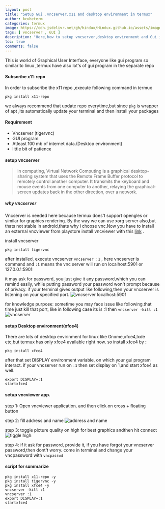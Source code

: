 ```yaml
---
layout: post
title: "Setup Gui ,vncserver,x11 and desktop environment in termux"
author: kcubeterm
categories: termux
image: https://cdn.jsdelivr.net/gh/hindux/Hindux.github.io/assets/images/Gui.jpg
tags: [ vncserver , GUI ]
description: "Here,how to setup vncserver,desktop environment and Gui in termux,make your terminal fullfilled with gui as well as cli"
toc: true
comments: false
--- 
```

 This is world of Graphical User Interface, everyone like gui program
 so similar to linux ,termux have also lot's of gui program in the separate repo

#### Subscribe x11-repo 
In order to subscribe the x11 repo ,execute following command in termux
 ```
 pkg install x11-repo 
 
 ```
we always recommend that update repo everytime,but since `pkg` is wrapper of apt ,its automatically update your terminal and then install your packages

#### Requirement
* Vncserver (tigervnc)
* GUI program
* Atleast 100 mb of internet data.(Desktop environment)
* little bit of patience

#### setup vncserver
> In computing, Virtual Network Computing is a graphical desktop-sharing system that uses the Remote Frame Buffer protocol to remotely control another computer. It transmits the keyboard and mouse events from one computer to another, relaying the graphical-screen updates back in the other direction, over a network.

##### why vncserver
 Vncserver is needed here because termux does't support opengles or similar for graphics rendering.
 By the way we can use xorg server also,but thats not stable in android,thats why i choose vnc.Now you have to install an external vncviewer from playstore
 install vncviewer with this [link](https://play.google.com/store/apps/details?id=com.realvnc.viewer.android) .
 
install vncserver 
```
pkg install tigervnc
```
after installed, execute vncserver `vncserver :1` , 
here vncserver is command and `:1` means the vnc server will run on localhost:5901 or 127.0.0.1:5901  


it may ask for password, you just give it any password,which you can remind easily, while putting password your password won't prompt because of privacy.
if your terminal gives output like following,then your vncserver is listening on your specified port.
![vncserver localhost:5901]( /https://cdn.jsdelivr.net/gh/hindux/hindux.github.io/assets/images/vnc1.jpg)

for knowledge purpose:
sometime you may face issue like following.that time just kill that port, like in following case its is :1 then
`vncserver -kill :1`
![ vncserver ](/https://cdn.jsdelivr.net/gh/hindux/hindux.github.io/assets/images/Localvnc.jpg)

#### setup Desktop environment(xfce4)
There are lots of desktop envirinment for linux like Gnome,xfce4,lxde etc,but termux has only xfce4 available right now.
so install xfce4 by :
```
pkg install xfce4
```
after that set DISPLAY environment variable, on which your gui program interact. if your vncserver run on `:1` then set display on 1,and start xfce4 as well.
```
export DISPLAY=:1
startxfce4
``` 

#### setup vncviewer app.
step 1: Open vncviewer application. and then click on cross + floating button


step 2: fill address and name
![address and name](/https://cdn.jsdelivr.net/gh/hindux/hindux.github.io/assets/images/vncstep2.jpg)

step 3: toggle picture quality on high for best graphics andthen hit connect
![tiggle high ](/https://cdn.jsdelivr.net/gh/hindux/hindux.github.io/assets/images/vncstep3.jpg)

step 4: 
if it ask for password, provide it, if you have forgot your vncserver password,then dont't worry.
come in terminal and change your vncpassword with 
`vncpasswd`


#### script for summarize
```
pkg install x11-repo -y
pkg install tigervnc -y
pkg install xfce4 -y
vncserver -kill :1
vncserver :1
export DISPLAY=:1
startxfce4

```









